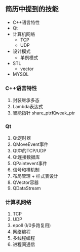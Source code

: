 ## 简历中提到的技能

* C++语言特性
* Qt
* 计算机网络
  * TCP
  * UDP
* 设计模式
  * 单例模式
* STL
  * vector
* MYSQL

### C++语言特性
1. 封装继承多态
2. Lambda表达式
3. 智能指针 share_ptr和weak_ptr


### Qt
1. Qt定时器
2. QMoveEvent事件
3. Qt中的TCP/UDP
4. Qt连接数据库
5. QPaintevent事件
6. 信号和槽机制
7. 布局管理 + 样式表设计
8. QVector容器
9. QDataStream

### 计算机网络
1. TCP
2. UDP
3. epoll (I/0多路复用)
4. 网络编程
5. 多线程编程
6. 进程间通信
